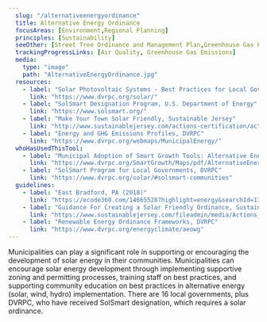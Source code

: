 ```yaml
---
  slug: "/alternativeenergyordinance"
  title: Alternative Energy Ordinance
  focusAreas: [Environment,Regional Planning]
  principles: [Sustainability]
  seeOther: [Street Tree Ordinance and Management Plan,Greenhouse Gas Reduction Targets And Climate Action Plans,GREEN BUILDING STANDARDS]
  trackingProgressLinks: [Air Quality, Greenhouse Gas Emissions]
  media: 
    type: "image"
    path: "AlternativeEnergyOrdinance.jpg"
  resources: 
    - label: "Solar Photovoltaic Systems - Best Practices for Local Governments, DVRPC"
      link: "https://www.dvrpc.org/solar/"
    - label: "SolSmart Designation Program, U.S. Department of Energy"
      link: "https://www.solsmart.org/"
    - label: "Make Your Town Solar Friendly, Sustainable Jersey"
      link: "http://www.sustainablejersey.com/actions-certification/actions/#open/action/559"
    - label: "Energy and GHG Emissions Profiles, DVRPC"
      link: "https://www.dvrpc.org/webmaps/MunicipalEnergy/"
  whoHasUsedThisTool: 
    - label: "Municipal Adoption of Smart Growth Tools: Alternative Energy Ordinance, DVRPC"
      link: "https://www.dvrpc.org/SmartGrowth/Maps/pdf/AlternativeEnergy.pdf"
    - label: "SolSmart Program for Local Governments, DVRPC"
      link: "https://www.dvrpc.org/solar/#solsmart-communities"
  guidelines: 
    - label: "East Bradford, PA (2018)"
      link: "https://ecode360.com/14665528?highlight=energy&searchId=13635350801473407#14665528"
    - label: "Guidance For Creating a Solar Friendly Ordinance, Sustainable Jersey (2017)"
      link: "https://www.sustainablejersey.com/fileadmin/media/Actions_and_Certification/Actions/Make_Your_Town_Solar_Friendly/Guidance_for_Creating_a_Solar_Friendly_Ordinance_V.1_April_2017.pdf"
    - label: "Renewable Energy Ordinance Frameworks, DVRPC"
      link: "https://www.dvrpc.org/energyclimate/aeowg"
---
```


Municipalities can play a significant role in supporting or encouraging the development of solar energy in their communities. Municipalities can encourage solar energy development through implementing supportive zoning and permitting processes, training staff on best practices, and supporting community education on best practices in alternative energy (solar, wind, hydro) implementation. There are 16 local governments, plus DVRPC, who have received SolSmart designation, which requires a solar ordinance.
